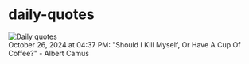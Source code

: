 # daily-quotes
[![Daily quotes](https://github.com/ceepu8/daily-quotes/actions/workflows/daily-quote.yml/badge.svg)](https://github.com/ceepu8/daily-quotes/actions/workflows/daily-quote.yml)<br/>
October 26, 2024 at 04:37 PM: "Should I Kill Myself, Or Have A Cup Of Coffee?" - Albert Camus
